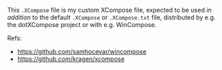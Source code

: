 


This `.XCompose` file is my custom XCompose file, expected to be used *in addition* to the default `.XCompose` or `.XCompose.txt` file, distributed by e.g. the dotXCompose project or with e.g. WinCompose.


Refs:

* https://github.com/samhocevar/wincompose
* https://github.com/kragen/xcompose




